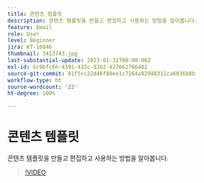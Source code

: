 ```yaml
---
title: 콘텐츠 템플릿
description: 콘텐츠 템플릿을 만들고 편집하고 사용하는 방법을 알아봅니다.
feature: Email
role: User
level: Beginner
jira: KT-10846
thumbnail: 3413743.jpg
last-substantial-update: 2023-01-31T00:00:00Z
exl-id: 6c9bfc6b-4391-433c-82b2-427662766402
source-git-commit: 81f5cc22d46f89ee1c7164a92988311ca6036b8b
workflow-type: ht
source-wordcount: '22'
ht-degree: 100%

---
```


# 콘텐츠 템플릿

콘텐츠 템플릿을 만들고 편집하고 사용하는 방법을 알아봅니다.

>[!VIDEO](https://video.tv.adobe.com/v/3413743?quality=12&learn=on)

